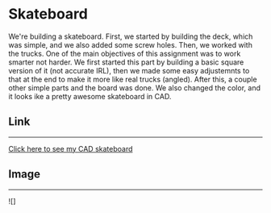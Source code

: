 # Skateboard


We're building a skateboard. First, we started by building the deck, which was simple, and we also added some screw holes. Then, we worked with the trucks. One of the main objectives of this assignment was to work smarter not harder. We first started this part by building a basic square version of it (not accurate IRL), then we made some easy adjustemnts to that at the end to make it more like real trucks (angled). After this, a couple other simple parts and the board was done. We also changed the color, and it looks ike a pretty awesome skateboard in CAD.

## Link
---
[Click here to see my CAD skateboard](https://cvilleschools.onshape.com/documents/75e69f9d6256cc7ddbb624e5/w/b731cf0f768f7077a37c7843/e/a826b4f162ec3ae95ba6cc64?renderMode=0&uiState=616446d80700fc66f85bb17a)

## Image
---
![]

